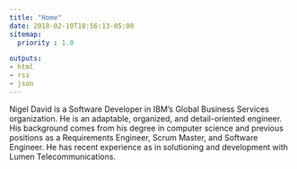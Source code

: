 ```yaml
---
title: "Home"
date: 2018-02-10T18:56:13-05:00
sitemap:
  priority : 1.0

outputs:
- html
- rss
- json
---
```

Nigel David is a Software Developer in IBM’s Global Business Services organization. He is an adaptable, organized, and detail-oriented engineer. His background comes from his degree in computer science and previous positions as a Requirements Engineer, Scrum Master, and Software Engineer. He has recent experience as in solutioning and development with Lumen Telecommunications.
